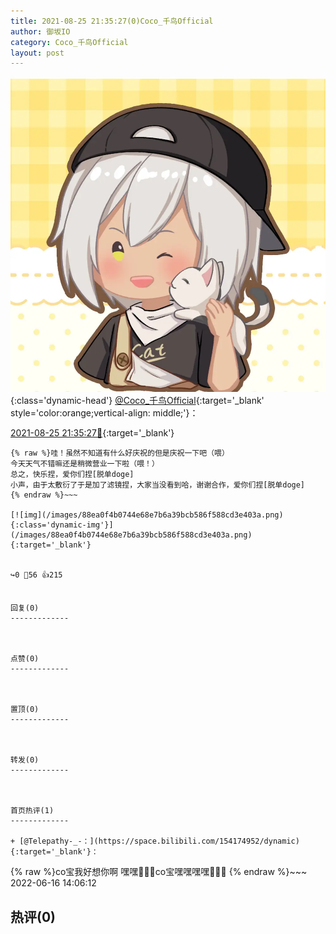 ```yaml
---
title: 2021-08-25 21:35:27(0)Coco_千鸟Official
author: 御坂IO
category: Coco_千鸟Official
layout: post
---
```


![img](/images/85e485bc0dbd0cde4d15f24d7cffe9704618ad10.jpg){:class='dynamic-head'}
[@Coco_千鸟Official](https://space.bilibili.com/1891728206/dynamic){:target='_blank' style='color:orange;vertical-align: middle;'}：

[2021-08-25 21:35:27🔗](https://t.bilibili.com/562898959281543758){:target='_blank'}

~~~
{% raw %}哇！虽然不知道有什么好庆祝的但是庆祝一下吧（喂）
今天天气不错嘛还是稍微营业一下啦（喂！）
总之，快乐捏，爱你们捏[脱单doge]
小声，由于太敷衍了于是加了滤镜捏，大家当没看到哈，谢谢合作，爱你们捏[脱单doge]
{% endraw %}~~~

[![img](/images/88ea0f4b0744e68e7b6a39bcb586f588cd3e403a.png){:class='dynamic-img'}](/images/88ea0f4b0744e68e7b6a39bcb586f588cd3e403a.png){:target='_blank'}


↪️0 💬56 👍215


回复(0)
-------------



点赞(0)
-------------



置顶(0)
-------------



转发(0)
-------------



首页热评(1)
-------------

+ [@Telepathy-_-：](https://space.bilibili.com/154174952/dynamic){:target='_blank'}：
~~~
{% raw %}co宝我好想你啊 嘿嘿🤤🤤🤤co宝嘿嘿嘿嘿🤤🤤🤤
{% endraw %}~~~
2022-06-16 14:06:12


热评(0)
-------------



